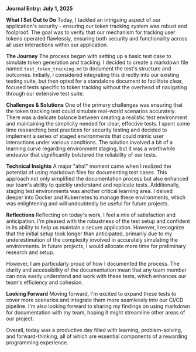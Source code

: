 **Journal Entry: July 1, 2025**

**What I Set Out to Do**
Today, I tackled an intriguing aspect of our application's security - ensuring our token tracking system was robust and foolproof. The goal was to verify that our mechanism for tracking user tokens operated flawlessly, ensuring both security and functionality across all user interactions within our application.

**The Journey**
The process began with setting up a basic test case to simulate token generation and tracking. I decided to create a markdown file named `test_token_tracking.md` to document the test's structure and outcomes. Initially, I considered integrating this directly into our existing testing suite, but then opted for a standalone document to facilitate clear, focused tests specific to token tracking without the overhead of navigating through our extensive test suite.

**Challenges & Solutions**
One of the primary challenges was ensuring that the token tracking test could simulate real-world scenarios accurately. There was a delicate balance between creating a realistic test environment and maintaining the simplicity needed for clear, effective tests. I spent some time researching best practices for security testing and decided to implement a series of staged environments that could mimic user interactions under various conditions. The solution involved a bit of a learning curve regarding environment staging, but it was a worthwhile endeavor that significantly bolstered the reliability of our tests.

**Technical Insights**
A major "aha!" moment came when I realized the potential of using markdown files for documenting test cases. This approach not only simplified the documentation process but also enhanced our team's ability to quickly understand and replicate tests. Additionally, staging test environments was another critical learning area. I delved deeper into Docker and Kubernetes to manage these environments, which was enlightening and will undoubtedly be useful for future projects.

**Reflections**
Reflecting on today's work, I feel a mix of satisfaction and anticipation. I'm pleased with the robustness of the test setup and confident in its ability to help us maintain a secure application. However, I recognize that the initial setup took longer than anticipated, primarily due to my underestimation of the complexity involved in accurately simulating the environments. In future projects, I would allocate more time for preliminary research and setup.

However, I am particularly proud of how I documented the process. The clarity and accessibility of the documentation mean that any team member can now easily understand and work with these tests, which enhances our team's efficiency and cohesion.

**Looking Forward**
Moving forward, I'm excited to expand these tests to cover more scenarios and integrate them more seamlessly into our CI/CD pipeline. I'm also looking forward to sharing my findings on using markdown for documentation with my team, hoping it might streamline other areas of our project.

Overall, today was a productive day filled with learning, problem-solving, and forward-thinking, all of which are essential components of a rewarding programming experience.